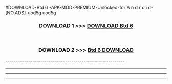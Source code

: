 #DOWNLOAD-Btd 6 -APK-MOD-PREMIUM-Unlocked-for A n d r o i d-[NO.ADS]-uod5g uod5g 



<div align="center">

<h3>DOWNLOAD 1 >>> <a href="https://getmod2.web.app/?judul=Btd 6 ">DOWNLOAD Btd 6 </a></h3><br>

<h3>DOWNLOAD 2 >>> <a href="https://getmod2.web.app/?judul=Btd 6 ">Btd 6  DOWNLOAD </a></h3>

</div>
----------------------------------------------------------

----------------------------------------------------------

----------------------------------------------------------

----------------------------------------------------------



